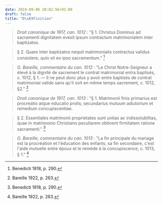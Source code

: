 ```yaml
---
date: 2024-09-06 20:02:56+02:00
draft: false
title: "D\xE9finition"
---
```





> *Droit canonique de 1917, can. 1012* : "§ 1. Christus Dominus ad sacramenti dignitatem evexit ipsum contractum matrimonialem inter baptizatos.

> § 2. Quare inter baptizatos nequit matrimonialis contractus validus consistere, quin sit eo ipso sacramentum." [^1]

[^1]: Benedicti 1918, p. 290.

> *G. Bareille, commentaire du can. 1012* : "Le Christ Notre-Seigneur a élevé à la dignité de sacrement le contrat matrimonial entra baptisés, c. 1012, § 1. — Il ne peut donc plus y avoir entre baptisés de contrat matrimonial valide sans qu'il soit en même temps sacrement, c. 1012, §2." [^2]

[^2]: Bareille 1922, p. 263.

> *Droit canonique de 1917, can. 1013* : "§ 1. Matrimonii finis primarius est procreatio atque educatio prolis; secundarius mutuum adiutorium et remedium concupiscentiae.

> § 2. Essentiales matrimonii proprietates sunt unitas ac indissolubilitas, quae in matrimonio Christiano peculiarem obtinent firmitatem ratione sacramenti." [^3]

[^3]: Benedicti 1918, p. 290.

> *G. Bareille, commentaire du can. 1013* : "La fin principale du mariage est la procréation et l'éducation des enfants; sa fin secondaire, c'est l'aide mutuelle entre époux et le remède à la concupiscence, c. 1013, § 1." [^4]

[^4]: Bareille 1922, p. 263.


